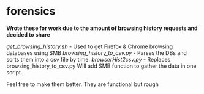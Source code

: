 # forensics

**Wrote these for work due to the amount of browsing history requests and decided to share**

*get_browsing_history.sh* - Used to get Firefox & Chrome browsing databases using SMB
*browsing_history_to_csv.py* - Parses the DBs and sorts them into a csv file by time.
*browserHist2csv.py* - Replaces browsing_history_to_csv.py Will add SMB function to gather the data in one script. 

Feel free to make them better. They are functional but rough
